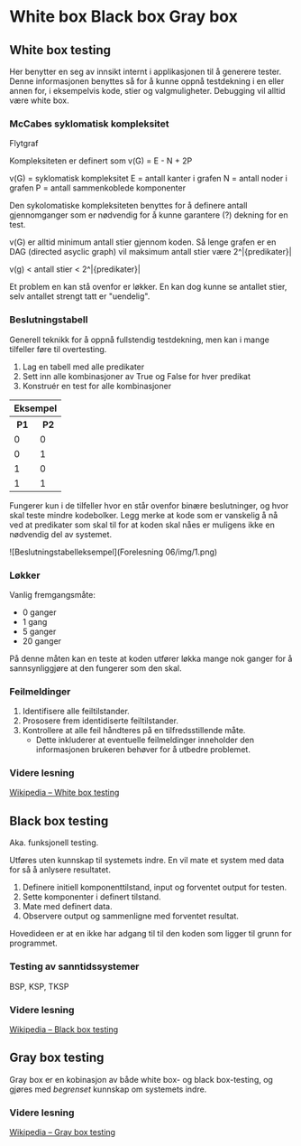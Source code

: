 # White box Black box Gray box


## White box testing

Her benytter en seg av innsikt internt i applikasjonen til å generere tester. Denne informasjonen benyttes så for å kunne oppnå testdekning i en eller annen for, i eksempelvis kode, stier og valgmuligheter. Debugging vil alltid være white box.


### McCabes syklomatisk kompleksitet
Flytgraf

Kompleksiteten er definert som v(G) = E - N + 2P

v(G) = syklomatisk kompleksitet
E = antall kanter i grafen
N = antall noder i grafen
P = antall sammenkoblede komponenter

Den sykolomatiske kompleksiteten benyttes for å definere antall gjennomganger som er nødvendig for å kunne garantere (?) dekning for en test.

v(G) er alltid minimum antall stier gjennom koden. Så lenge grafen er en DAG (directed asyclic graph) vil maksimum antall stier være 2^|{predikater}|

v(g) < antall stier < 2^|{predikater}|

Et problem en kan stå ovenfor er løkker. En kan dog kunne se antallet stier, selv antallet strengt tatt er "uendelig".

### Beslutningstabell
Generell teknikk for å oppnå fullstendig testdekning, men kan i mange tilfeller føre til overtesting.

1. Lag en tabell med alle predikater
2. Sett inn alle kombinasjoner av True og False for hver predikat
3. Konstruér en test for alle kombinasjoner

<table>
	<tr>
		<th colspan=2>Eksempel</th>
	</tr>
	<tr>
		<th>P1</th>
		<th>P2</th>
	</tr>
	<tr>
		<td>0</td>
		<td>0</td>
	</tr>
	<tr>
		<td>0</td>
		<td>1</td>
	</tr>
	<tr>
		<td>1</td>
		<td>0</td>
	</tr>
	<tr>
		<td>1</td>
		<td>1</td>
	</tr>
</table>

Fungerer kun i de tilfeller hvor en står ovenfor binære beslutninger, og hvor skal teste mindre kodebolker. Legg merke at kode som er vanskelig å nå ved at predikater som skal til for at koden skal nåes er muligens ikke en nødvendig del av systemet.

![Beslutningstabelleksempel](Forelesning 06/img/1.png)

### Løkker
Vanlig fremgangsmåte:

* 0 ganger
* 1 gang
* 5 ganger
* 20 ganger

På denne måten kan en teste at koden utfører løkka mange nok ganger for å sannsynliggjøre at den fungerer som den skal.


### Feilmeldinger
1. Identifisere alle feiltilstander.
2. Prososere frem identidiserte feiltilstander.
3. Kontrollere at alle feil håndteres på en tilfredsstillende måte.
	* Dette inkluderer at eventuelle feilmeldinger inneholder den informasjonen brukeren behøver for å utbedre problemet.


### Videre lesning
[Wikipedia – White box testing](http://en.wikipedia.org/wiki/White_box_testing)







## Black box testing
Aka. funksjonell testing.

Utføres uten kunnskap til systemets indre. En vil mate et system med data for så å anlysere resultatet.

1. Definere initiell komponenttilstand, input og forventet output for testen.
2. Sette komponenter i definert tilstand.
3. Mate med definert data.
4. Observere output og sammenligne med forventet resultat.

Hovedideen er at en ikke har adgang til til den koden som ligger til grunn for programmet.


### Testing av sanntidssystemer
BSP, KSP, TKSP


### Videre lesning
[Wikipedia – Black box testing](http://en.wikipedia.org/wiki/Black_box_testing)







## Gray box testing
Gray box er en kobinasjon av både white box- og black box-testing, og gjøres med *begrenset* kunnskap om systemets indre.







### Videre lesning
[Wikipedia – Gray box testing](http://en.wikipedia.org/wiki/Gray_box_testing)
